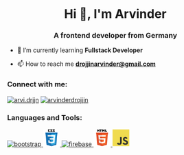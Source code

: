 <h1 align="center">Hi 👋, I'm Arvinder</h1>
<h3 align="center">A frontend developer from Germany</h3>

- 🌱 I’m currently learning **Fullstack Developer**

- 📫 How to reach me **drojjinarvinder@gmail.com**

<h3 align="left">Connect with me:</h3>
<p align="left">
<a href="https://instagram.com/arvi.drjjn" target="blank"><img align="center" src="https://raw.githubusercontent.com/rahuldkjain/github-profile-readme-generator/master/src/images/icons/Social/instagram.svg" alt="arvi.drjjn" height="30" width="40" /></a>
<a href="https://discord.gg/arvinderdrojjin" target="blank"><img align="center" src="https://raw.githubusercontent.com/rahuldkjain/github-profile-readme-generator/master/src/images/icons/Social/discord.svg" alt="arvinderdrojjin" height="30" width="40" /></a>
</p>

<h3 align="left">Languages and Tools:</h3>
<p align="left"> <a href="https://getbootstrap.com" target="_blank" rel="noreferrer"> <img src="[	https://getbootstrap.com/docs/5.3/assets/brand/bootstrap-logo-shadow@2x.png](https://v5.getbootstrap.com/docs/5.0/assets/brand/bootstrap-logo-shadow.png)" alt="bootstrap" width="40" height="40"/> </a> <a href="https://www.w3schools.com/css/" target="_blank" rel="noreferrer"> <img src="https://raw.githubusercontent.com/devicons/devicon/master/icons/css3/css3-original-wordmark.svg" alt="css3" width="40" height="40"/> </a> <a href="https://firebase.google.com/" target="_blank" rel="noreferrer"> <img src="https://www.vectorlogo.zone/logos/firebase/firebase-icon.svg" alt="firebase" width="40" height="40"/> </a> <a href="https://www.w3.org/html/" target="_blank" rel="noreferrer"> <img src="https://raw.githubusercontent.com/devicons/devicon/master/icons/html5/html5-original-wordmark.svg" alt="html5" width="40" height="40"/> </a> <a href="https://developer.mozilla.org/en-US/docs/Web/JavaScript" target="_blank" rel="noreferrer"> <img src="https://raw.githubusercontent.com/devicons/devicon/master/icons/javascript/javascript-original.svg" alt="javascript" width="40" height="40"/> </a> </p>
